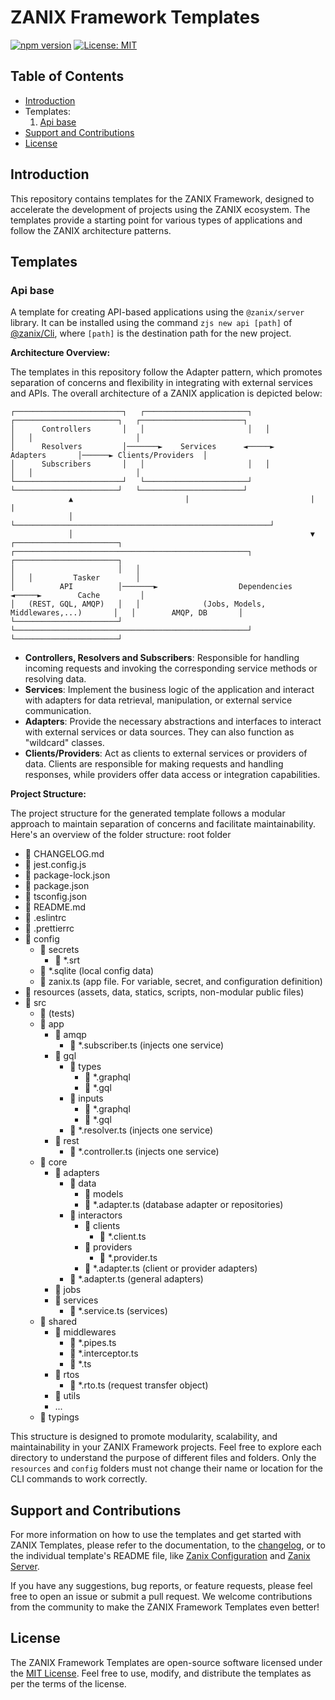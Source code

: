 # ZANIX Framework Templates

[![npm version](https://badge.fury.io/js/%40zanix%2Ftemplates.svg)](https://badge.fury.io/js/%40zanix%2Ftemplates) [![License: MIT](https://img.shields.io/badge/License-MIT-blue.svg)](https://opensource.org/licenses/MIT)

## Table of Contents

- [Introduction](#introduction)
- Templates:
  1. [ Api base](#api-base)
- [Support and Contributions](#support-and-contributions)
- [License](#license)

## Introduction

This repository contains templates for the ZANIX Framework, designed to accelerate the development of projects using the ZANIX ecosystem. The templates provide a starting point for various types of applications and follow the ZANIX architecture patterns.

## Templates

### Api base

A template for creating API-based applications using the `@zanix/server` library. It can be installed using the command `zjs new api [path]` of [@zanix/Cli](https://www.npmjs.com/package/@zanix/cli#readme), where `[path]` is the destination path for the new project.

**Architecture Overview:**

The templates in this repository follow the Adapter pattern, which promotes separation of concerns and flexibility in integrating with external services and APIs. The overall architecture of a ZANIX application is depicted below:

```
┌────────────────────────┐   ┌───────────────────────┐   ┌───────────────────────┐   ┌───────────────────────┐
│      Controllers       │   │                       │   │                       │   │                       │
│      Resolvers         │───────►    Services      ◄─────►       Adapters       │──────► Clients/Providers  │
│      Subscribers       │   │                       │   │                       │   │                       │
└────────────────────────┘   └───────────────────────┘   └───────────────────────┘   └───────────────────────┘
             ▲                         |                           |                             |
             │                         └─────────────────────────────────────────────────────────┘
             │                                                     ▼
┌───────────────────────┐   ┌────────────────────────────────────────────────────┐   ┌───────────────────────┐
│                       │   │                                                    │   │         Tasker        │
│          API          │───────►                  Dependencies                 ◄─────►        Cache         │
│   (REST, GQL, AMQP)   │   │              (Jobs, Models, Middlewares,...)       │   │        AMQP, DB       │
└───────────────────────┘   └────────────────────────────────────────────────────┘   └───────────────────────┘

```

- **Controllers, Resolvers and Subscribers**: Responsible for handling incoming requests and invoking the corresponding service methods or resolving data.
- **Services**: Implement the business logic of the application and interact with adapters for data retrieval, manipulation, or external service communication.
- **Adapters**: Provide the necessary abstractions and interfaces to interact with external services or data sources. They can also function as "wildcard" classes.
- **Clients/Providers**: Act as clients to external services or providers of data. Clients are responsible for making requests and handling responses, while providers offer data access or integration capabilities.

**Project Structure:**

The project structure for the generated template follows a modular approach to maintain separation of concerns and facilitate maintainability. Here's an overview of the folder structure:
root folder

- 📄 CHANGELOG.md
- 📄 jest.config.js
- 📄 package-lock.json
- 📄 package.json
- 📄 tsconfig.json
- 📄 README.md
- 📄 .eslintrc
- 📄 .prettierrc
- 📁 config
  - 📁 secrets
    - 📄 \*.srt
  - 📄 \*.sqlite (local config data)
  - 📄 zanix.ts (app file. For variable, secret, and configuration definition)
- 📁 resources (assets, data, statics, scripts, non-modular public files)
- 📁 src
  - 📁 (tests)
  - 📁 app
    - 📁 amqp
      - 📄 \*.subscriber.ts (injects one service)
    - 📁 gql
      - 📁 types
        - 📄 \*.graphql
        - 📄 \*.gql
      - 📁 inputs
        - 📄 \*.graphql
        - 📄 \*.gql
      - 📄 \*.resolver.ts (injects one service)
    - 📁 rest
      - 📄 \*.controller.ts (injects one service)
  - 📁 core
    - 📁 adapters
      - 📁 data
        - 📁 models
        - 📄 \*.adapter.ts (database adapter or repositories)
      - 📁 interactors
        - 📁 clients
          - 📄 \*.client.ts
        - 📁 providers
          - 📄 \*.provider.ts
        - 📄 \*.adapter.ts (client or provider adapters)
      - 📄 \*.adapter.ts (general adapters)
    - 📁 jobs
    - 📁 services
      - 📄 \*.service.ts (services)
  - 📁 shared
    - 📁 middlewares
      - 📄 \*.pipes.ts
      - 📄 \*.interceptor.ts
      - 📄 \*.ts
    - 📁 rtos
      - 📄 \*.rto.ts (request transfer object)
    - 📁 utils
    - ...
  - 📁 typings

This structure is designed to promote modularity, scalability, and maintainability in your ZANIX Framework projects. Feel free to explore each directory to understand the purpose of different files and folders. Only the `resources` and `config` folders must not change their name or location for the CLI commands to work correctly.

## Support and Contributions

For more information on how to use the templates and get started with ZANIX Templates, please refer to the documentation, to the [changelog](/CHANGELOG.md#changelog), or to the individual template's README file, like [Zanix Configuration](https://github.com/zanix-io/zjs-config#readme) and [Zanix Server](https://www.npmjs.com/package/@zanix/server#readme).

If you have any suggestions, bug reports, or feature requests, please feel free to open an issue or submit a pull request. We welcome contributions from the community to make the ZANIX Framework Templates even better!

## License

The ZANIX Framework Templates are open-source software licensed under the [MIT License](https://github.com/zanix-io/zjs-templates/blob/main/LICENSE). Feel free to use, modify, and distribute the templates as per the terms of the license.
